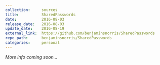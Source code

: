```yaml
---
collection:     sources
title:          SharedPasswords
date:           2016-08-03
release_date:   2016-08-03
update_date:    2016-08-19
external_link:  https://github.com/benjaminsnorris/SharedPasswords
repo_path:      benjaminsnorris/SharedPasswords
categories:     personal
---
```


_More info coming soon…_
